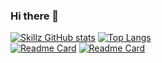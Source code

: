 ### Hi there 👋
[![Skillz GitHub stats](https://github-readme-stats.vercel.app/api?username=skillz4real&show_icons=true&theme=dark)](https://github.com/skillz4real/github-readme-stats)
[![Top Langs](https://github-readme-stats.vercel.app/api/top-langs/?username=skillz4real&layout=pie&theme=dark)](https://github.com/skillz4real/github-readme-stats)    
[![Readme Card](https://github-readme-stats.vercel.app/api/pin/?username=skillz4real&repo=paste-bin&theme=dark)](https://github.com/skillz4real/github-readme-stats)
[![Readme Card](https://github-readme-stats.vercel.app/api/pin/?username=skillz4real&repo=hackerhelp&theme=dark)](https://github.com/skillz4real/github-readme-stats)

